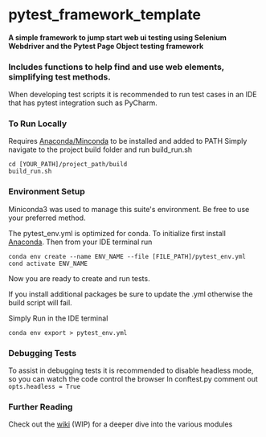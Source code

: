# pytest_framework_template

#### A simple framework to jump start web ui testing using Selenium Webdriver and the Pytest Page Object testing framework
### Includes functions to help find and use web elements, simplifying test methods.
When developing test scripts it is recommended to run test cases in an IDE that has pytest integration such as PyCharm.

### To Run Locally
Requires [Anaconda/Minconda](https://docs.conda.io/projects/conda/en/latest/user-guide/install/download.html) to be installed and added to PATH 
Simply navigate to the project build folder and run build_run.sh
```
cd [YOUR_PATH]/project_path/build
build_run.sh
```

### Environment Setup
Miniconda3 was used to manage this suite's environment. Be free to use your preferred method.

The pytest_env.yml is optimized for conda. To initialize first install [Anaconda](https://docs.conda.io/projects/conda/en/latest/user-guide/install/download.html). Then from your IDE terminal run
```
conda env create --name ENV_NAME --file [FILE_PATH]/pytest_env.yml
cond activate ENV_NAME
```
Now you are ready to create and run tests.

If you install additional packages be sure to update the .yml otherwise the build script will fail. 

Simply Run in the IDE terminal
```
conda env export > pytest_env.yml
```

### Debugging Tests
To assist in debugging tests it is recommended to disable headless mode, so you can watch the code control the browser 
In conftest.py comment out ```opts.headless = True```

### Further Reading
Check out the [wiki](https://github.com/cdubwisdom/pytest_framework_template/wiki) (WIP) for a deeper dive into the various modules
